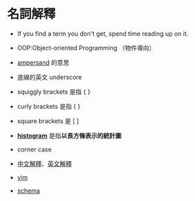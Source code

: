 # 名詞解釋
* If you find a term you don't get, spend time reading up on it.

* OOP:Object-oriented Programming （物件導向）
* [ampersand](https://www.google.com.tw/webhp?sourceid=chrome-instant&ion=1&espv=2&ie=UTF-8#q=ampersand) 的意思
* 底線的英文 underscore
* squiggly brackets 是指 { }
* curly brackets 是指 { }
* square brackets 是 \[ \]
* [**histogram**](https://tw.dictionary.yahoo.com/dictionary?p=histogram) 是指**以長方條表示的統計圖**
* corner case
 * [中文解釋](https://zh.wikipedia.org/wiki/邊角案例)、[英文解釋](https://en.wikipedia.org/wiki/Corner_case)
* [vim](https://www.zhihu.com/question/19870551)
* [schema](https://social.msdn.microsoft.com/Forums/zh-TW/dbe9c0b6-75c1-40ec-b98b-80e6d4082164/schema-?forum=240)

